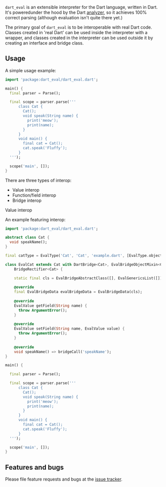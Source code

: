 `dart_eval` is an extensible interpreter for the Dart language, written in Dart. 
It's poweredunder the hood by the Dart [analyzer](https://pub.dev/packages/analyzer),
so it achieves 100% correct parsing (although evaluation isn't quite there yet.)


The primary goal of `dart_eval` is to be interoperable with real Dart code.
Classes created in 'real Dart' can be used inside the interpreter with a
wrapper, and classes created in the interpreter can be used outside it by
creating an interface and bridge class.

## Usage

A simple usage example:

```dart
import 'package:dart_eval/dart_eval.dart';

main() {
  final parser = Parse();

  final scope = parser.parse('''
      class Cat {
        Cat();
        void speak(String name) {
          print('meow');
          print(name);
        }
      }
      void main() {
        final cat = Cat();
        cat.speak('Fluffy');
      }
  ''');

  scope('main', []);
}
```

There are three types of interop:
* Value interop
* Function/field interop
* Bridge interop

Value interop


An example featuring interop:

```dart
import 'package:dart_eval/dart_eval.dart';

abstract class Cat {
  void speakName();
}

final catType = EvalType('Cat', 'Cat', 'example.dart', [EvalType.objectType], true);

class EvalCat extends Cat with DartBridge<Cat>, EvalBridgeObjectMixin<Cat>, 
    BridgeRectifier<Cat> {

    static final cls = EvalBridgeAbstractClass([], EvalGenericsList([]), catType, EvalScope.empty, Cat);
  
    @override
    final EvalBridgeData evalBridgeData = EvalBridgeData(cls);
  
    @override
    EvalValue getField(String name) {
      throw ArgumentError();
    }
  
    @override
    EvalValue setField(String name, EvalValue value) {
      throw ArgumentError();
    }
  
    @override
    void speakName() => bridgeCall('speakName');
}

main() {

  final parser = Parse();

  final scope = parser.parse('''
      class Cat {
        Cat();
        void speak(String name) {
          print('meow');
          print(name);
        }
      }
      void main() {
        final cat = Cat();
        cat.speak('Fluffy');
      }
  ''');

  scope('main', []);
}
```
## Features and bugs

Please file feature requests and bugs at the [issue tracker][tracker].

[tracker]: http://example.com/issues/replaceme
